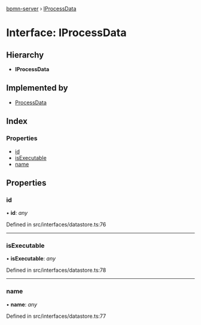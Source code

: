 [bpmn-server](../README.md) › [IProcessData](iprocessdata.md)

# Interface: IProcessData

## Hierarchy

* **IProcessData**

## Implemented by

* [ProcessData](../classes/processdata.md)

## Index

### Properties

* [id](iprocessdata.md#id)
* [isExecutable](iprocessdata.md#isexecutable)
* [name](iprocessdata.md#name)

## Properties

###  id

• **id**: *any*

Defined in src/interfaces/datastore.ts:76

___

###  isExecutable

• **isExecutable**: *any*

Defined in src/interfaces/datastore.ts:78

___

###  name

• **name**: *any*

Defined in src/interfaces/datastore.ts:77
